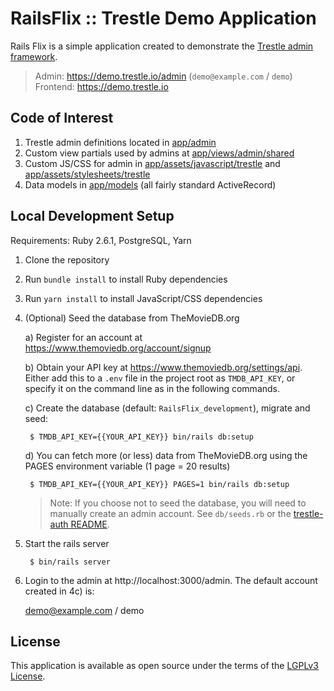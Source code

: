 # RailsFlix :: Trestle Demo Application

Rails Flix is a simple application created to demonstrate the [Trestle admin framework](https://github.com/TrestleAdmin/trestle).

> Admin: https://demo.trestle.io/admin (`demo@example.com` / `demo`)<br />
> Frontend: https://demo.trestle.io


## Code of Interest

1. Trestle admin definitions located in [app/admin](app/admin)
2. Custom view partials used by admins at [app/views/admin/shared](app/views/admin/shared)
3. Custom JS/CSS for admin in [app/assets/javascript/trestle](app/assets/javascript/trestle) and [app/assets/stylesheets/trestle](app/assets/stylesheets/trestle)
4. Data models in [app/models](app/models) (all fairly standard ActiveRecord)


## Local Development Setup

Requirements: Ruby 2.6.1, PostgreSQL, Yarn

1. Clone the repository

2. Run `bundle install` to install Ruby dependencies

3. Run `yarn install` to install JavaScript/CSS dependencies

4. (Optional) Seed the database from TheMovieDB.org

    a) Register for an account at https://www.themoviedb.org/account/signup

    b) Obtain your API key at https://www.themoviedb.org/settings/api. Either add this to a `.env` file in the project root as `TMDB_API_KEY`, or specify it on the command line as in the following commands.

    c) Create the database (default: `RailsFlix_development`), migrate and seed:

        $ TMDB_API_KEY={{YOUR_API_KEY}} bin/rails db:setup

    d) You can fetch more (or less) data from TheMovieDB.org using the PAGES environment variable (1 page = 20 results)

        $ TMDB_API_KEY={{YOUR_API_KEY}} PAGES=1 bin/rails db:setup

    > Note: If you choose not to seed the database, you will need to manually create an admin account. See `db/seeds.rb` or the [trestle-auth README](https://github.com/TrestleAdmin/trestle-auth).

5. Start the rails server

        $ bin/rails server

6. Login to the admin at http://localhost:3000/admin. The default account created in 4c) is:

    demo@example.com / demo


## License

This application is available as open source under the terms of the [LGPLv3 License](https://opensource.org/licenses/LGPL-3.0).
